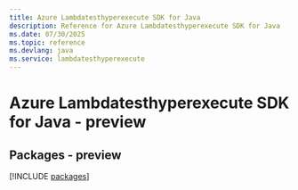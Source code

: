 ```yaml
---
title: Azure Lambdatesthyperexecute SDK for Java
description: Reference for Azure Lambdatesthyperexecute SDK for Java
ms.date: 07/30/2025
ms.topic: reference
ms.devlang: java
ms.service: lambdatesthyperexecute
---
```

# Azure Lambdatesthyperexecute SDK for Java - preview
## Packages - preview
[!INCLUDE [packages](lambdatesthyperexecute-index.md)]